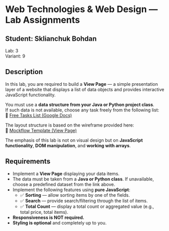 # Web Technologies & Web Design — Lab Assignments

## Student: Sklianchuk Bohdan  
Lab: 3  
Variant: 9

## Description  
In this lab, you are required to build a **View Page** — a simple presentation layer of a website that displays a list of data objects and provides interactive JavaScript functionality.

You must use a **data structure from your Java or Python project class**.  
If such data is not available, choose any task freely from the following list:  
🔗 [Free Tasks List (Google Docs)](https://docs.google.com/document/d/1RW9PpalOlHn-nVIi8kbCr71vu_XLNsjj4TKpTdBnZ-w/edit?usp=sharing)

The layout structure is based on the wireframe provided here:  
🔗 [Mockflow Template (View Page)](https://wireframepro.mockflow.com/view/lviv-iot-crud-js-app)

The emphasis of this lab is not on visual design but on **JavaScript functionality**, **DOM manipulation**, and **working with arrays**.

## Requirements

- Implement a **View Page** displaying your data items.
- The data must be taken from a **Java or Python class**. If unavailable, choose a predefined dataset from the link above.
- Implement the following features using **pure JavaScript**:
  - ✅ **Sorting** — allow sorting items by one of the fields.
  - ✅ **Search** — provide search/filtering through the list of items.
  - ✅ **Total Count** — display a total count or aggregated value (e.g., total price, total items).
- **Responsiveness is NOT required.**
- **Styling is optional** and completely up to you.

